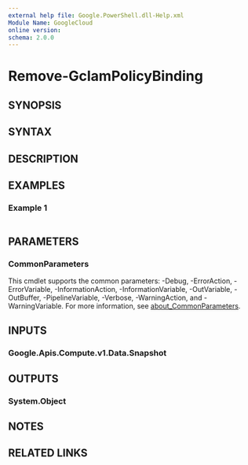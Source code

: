 ```yaml
---
external help file: Google.PowerShell.dll-Help.xml
Module Name: GoogleCloud
online version:
schema: 2.0.0
---
```


# Remove-GcIamPolicyBinding

## SYNOPSIS


## SYNTAX

## DESCRIPTION


## EXAMPLES

### Example 1
```powershell

```



## PARAMETERS

### CommonParameters
This cmdlet supports the common parameters: -Debug, -ErrorAction, -ErrorVariable, -InformationAction, -InformationVariable, -OutVariable, -OutBuffer, -PipelineVariable, -Verbose, -WarningAction, and -WarningVariable. For more information, see [about_CommonParameters](http://go.microsoft.com/fwlink/?LinkID=113216).

## INPUTS

### Google.Apis.Compute.v1.Data.Snapshot

## OUTPUTS

### System.Object
## NOTES

## RELATED LINKS
